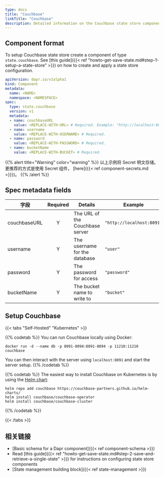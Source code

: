 ```yaml
---
type: docs
title: "Couchbase"
linkTitle: "Couchbase"
description: Detailed information on the Couchbase state store component
---
```


## Component format

To setup Couchbase state store create a component of type `state.couchbase`. See [this guide]({{< ref "howto-get-save-state.md#step-1-setup-a-state-store" >}}) on how to create and apply a state store configuration.


```yaml
apiVersion: dapr.io/v1alpha1
kind: Component
metadata:
  name: <NAME>
  namespace: <NAMESPACE>
spec:
  type: state.couchbase
  version: v1
  metadata:
  - name: couchbaseURL
    value: <REPLACE-WITH-URL> # Required. Example: "http://localhost:8091"
  - name: username
    value: <REPLACE-WITH-USERNAME> # Required.
  - name: password
    value: <REPLACE-WITH-PASSWORD> # Required.
  - name: bucketName
    value: <REPLACE-WITH-BUCKET> # Required.
```

{{% alert title="Warning" color="warning" %}}
以上示例将 Secret 明文存储。 更推荐的方式是使用 Secret 组件， [here]({{< ref component-secrets.md >}}})。
{{% /alert %}}

## Spec metadata fields

| 字段           | Required | Details                         | Example                   |
| ------------ |:--------:| ------------------------------- | ------------------------- |
| couchbaseURL |    Y     | The URL of the Couchbase server | `"http://localhost:8091"` |
| username     |    Y     | The username for the database   | `"user"`                  |
| password     |    Y     | The password for access         | `"password"`              |
| bucketName   |    Y     | The bucket name to write to     | `"bucket"`                |

## Setup Couchbase

{{< tabs "Self-Hosted" "Kubernetes" >}}

{{% codetab %}}
You can run Couchbase locally using Docker:

```
docker run -d --name db -p 8091-8094:8091-8094 -p 11210:11210 couchbase
```

You can then interact with the server using `localhost:8091` and start the server setup.
{{% /codetab %}}

{{% codetab %}}
The easiest way to install Couchbase on Kubernetes is by using the [Helm chart](https://github.com/couchbase-partners/helm-charts#deploying-for-development-quick-start):

```
helm repo add couchbase https://couchbase-partners.github.io/helm-charts/
helm install couchbase/couchbase-operator
helm install couchbase/couchbase-cluster
```
{{% /codetab %}}

{{< /tabs >}}

## 相关链接
- [Basic schema for a Dapr component]({{< ref component-schema >}})
- Read [this guide]({{< ref "howto-get-save-state.md#step-2-save-and-retrieve-a-single-state" >}}) for instructions on configuring state store components
- [State management building block]({{< ref state-management >}})
